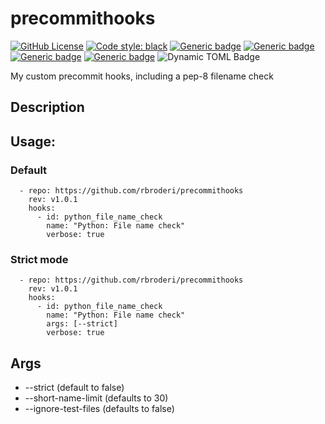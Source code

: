precommithooks
================================================
[![GitHub License](https://img.shields.io/github/license/rbroderi/Verbex)](https://raw.githubusercontent.com/rbroderi/precommithooks/main/LICENSE)
[![Code style: black](https://img.shields.io/endpoint?url=https://raw.githubusercontent.com/astral-sh/ruff/main/assets/badge/v2.json)](https://github.com/astral-sh/ruff)
[![Generic badge](https://img.shields.io/badge/mypy-typed-purple.svg)](http://mypy-lang.org/)
[![Generic badge](https://img.shields.io/badge/beartype-runtime_typed-cyan.svg)](https://github.com/beartype/beartype)
[![Generic badge](https://img.shields.io/badge/bandit-checked-magenta.svg)](https://bandit.readthedocs.io/en/latest/)
[![Generic badge](https://img.shields.io/badge/uv-requirements-yellow.svg)](https://github.com/astral-sh/uv)
![Dynamic TOML Badge](https://img.shields.io/badge/dynamic/toml?url=https%3A%2F%2Fraw.githubusercontent.com%2Frbroderi%2Fprecommithooks%2Fmain%2Fpyproject.toml&query=%24.project.version&label=Version)

My custom precommit hooks, including a pep-8 filename check


## Description



Usage:
---

### Default
```
  - repo: https://github.com/rbroderi/precommithooks
    rev: v1.0.1
    hooks:
      - id: python_file_name_check
        name: "Python: File name check"
        verbose: true
```
### Strict mode
```
  - repo: https://github.com/rbroderi/precommithooks
    rev: v1.0.1
    hooks:
      - id: python_file_name_check
        name: "Python: File name check"
        args: [--strict]
        verbose: true
```

## Args
* --strict (default to false)
* --short-name-limit (defaults to 30)
* --ignore-test-files (defaults to false)
